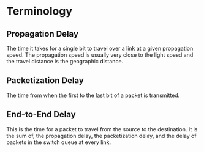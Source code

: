 # Terminology

## Propagation Delay

The time it takes for a single bit to travel over a link at a given propagation speed. The propagation speed is usually very close to the light speed and the travel distance is the geographic distance.

## Packetization Delay

The time from when the first to the last bit of a packet is transmitted.

## End-to-End Delay

This is the time for a packet to travel from the source to the destination. It is the sum of, the propagation delay, the packetization delay, and the delay of packets in the switch queue at every link.
